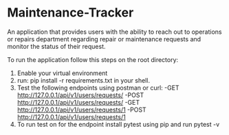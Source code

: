 # Maintenance-Tracker
An application that provides users with the ability to reach out to operations or repairs department regarding repair or maintenance requests and monitor the status of their request.

To run the application follow this steps on the root directory:
  1. Enable your virtual environment
  2. run: pip install -r requirements.txt in your shell.
  3. Test the following endpoints using postman or curl:
      -GET http://127.0.0.1/api/v1/users/requests/
      -POST http://127.0.0.1/api/v1/users/requests/
      -GET http://127.0.0.1/api/v1/users/requests/1
      -POST http://127.0.0.1/api/v1/users/requests/1
  4. To run test on for the endpoint install pytest using pip and run pytest -v
